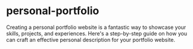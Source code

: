 # personal-portfolio
Creating a personal portfolio website is a fantastic way to showcase your skills, projects, and experiences. Here's a step-by-step guide on how you can craft an effective personal description for your portfolio website.
